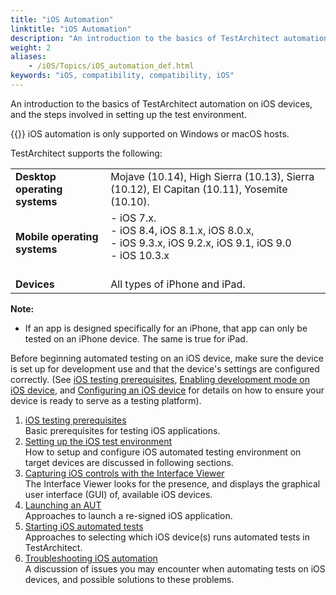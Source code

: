 ```yaml
--- 
title: "iOS Automation"
linktitle: "iOS Automation"
description: "An introduction to the basics of TestArchitect automation on iOS devices, and the steps involved in setting up the test environment."
weight: 2
aliases: 
    - /iOS/Topics/iOS_automation_def.html
keywords: "iOS, compatibility, compatibility, iOS"
---
```


An introduction to the basics of TestArchitect automation on iOS devices, and the steps involved in setting up the test environment.

{{<important>}} iOS automation is only supported on Windows or macOS hosts.

TestArchitect supports the following:

|||
|------|------|
|**Desktop operating systems**|Mojave \(10.14\), High Sierra \(10.13\), Sierra \(10.12\), El Capitan \(10.11\), Yosemite \(10.10\).|
|**Mobile operating systems**|-   iOS 7.x.<br>-   iOS 8.4, iOS 8.1.x, iOS 8.0.x,<br>-   iOS 9.3.x, iOS 9.2.x, iOS 9.1, iOS 9.0<br>-   iOS 10.3.x<br><br>|<br>
|**Devices**|All types of iPhone and iPad.|

**Note:**

-   If an app is designed specifically for an iPhone, that app can only be tested on an iPhone device. The same is true for iPad.

Before beginning automated testing on an iOS device, make sure the device is set up for development use and that the device's settings are configured correctly. \(See [iOS testing prerequisites](/iOS/Topics/iOS_prerequisite.html), [Enabling development mode on iOS device](/iOS/Topics/iOS_prerequisite_enable_development_mode.html), and [Configuring an iOS device](/iOS/Topics/iOS_setting_up_installation_target_devices.html) for details on how to ensure your device is ready to serve as a testing platform\).

1.  [iOS testing prerequisites](/iOS/Topics/iOS_prerequisite.html)  
Basic prerequisites for testing iOS applications.
2.  [Setting up the iOS test environment](/iOS/Topics/iOS_setting_up_the_test_enviroment.html)  
How to setup and configure iOS automated testing environment on target devices are discussed in following sections.
3.  [Capturing iOS controls with the Interface Viewer](/iOS/Topics/iOS_capturing_interface.html)  
The Interface Viewer looks for the presence, and displays the graphical user interface \(GUI\) of, available iOS devices.
4.  [Launching an AUT](/iOS/Topics/iOS_launching_an_AUT.html)  
 Approaches to launch a re-signed iOS application.
5.  [Starting iOS automated tests](/iOS/Topics/iOS_automated_tests_execution.html)  
Approaches to selecting which iOS device\(s\) runs automated tests in TestArchitect.
6.  [Troubleshooting iOS automation](/iOS/Topics/iOS_troubleshooting.html)  
A discussion of issues you may encounter when automating tests on iOS devices, and possible solutions to these problems.



